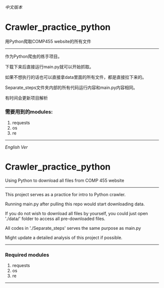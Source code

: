 *中文版本*
# Crawler_practice_python
用Python爬取COMP455 website的所有文件
***
作为Python爬虫的练手项目。

下载下来后直接运行main.py就可以开始抓取。

如果不想执行的话也可以直接拿data里面的所有文件，都是直接拉下来的。

Separate_steps文件夹内部的所有代码运行内容和main.py内容相同。

有时间会更新项目解析

### 需要用到的modules:
1. requests
2. os
3. re

***

*English Ver*
# Crawler_practice_python
Using Python to download all files from COMP 455 website
***
This project serves as a practice for intro to Python crawler.

Running main.py after pulling this repo would start downloading data.

If you do not wish to download all files by yourself, you could just open './data/' folder to access all pre-downloaded files.

All codes in './Separate_steps' serves the same purpose as main.py

Might update a detailed analysis of this project if possible.

***
### Required modules
1. requests
2. os
3. re

***
